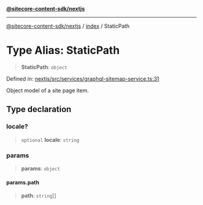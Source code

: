 [**@sitecore-content-sdk/nextjs**](../../README.md)

***

[@sitecore-content-sdk/nextjs](../../README.md) / [index](../README.md) / StaticPath

# Type Alias: StaticPath

> **StaticPath**: `object`

Defined in: [nextjs/src/services/graphql-sitemap-service.ts:31](https://github.com/Sitecore/xmc-jss-dev/blob/c05a522c5533cbbabb306233de7c60e3deff8ed5/packages/nextjs/src/services/graphql-sitemap-service.ts#L31)

Object model of a site page item.

## Type declaration

### locale?

> `optional` **locale**: `string`

### params

> **params**: `object`

#### params.path

> **path**: `string`[]
